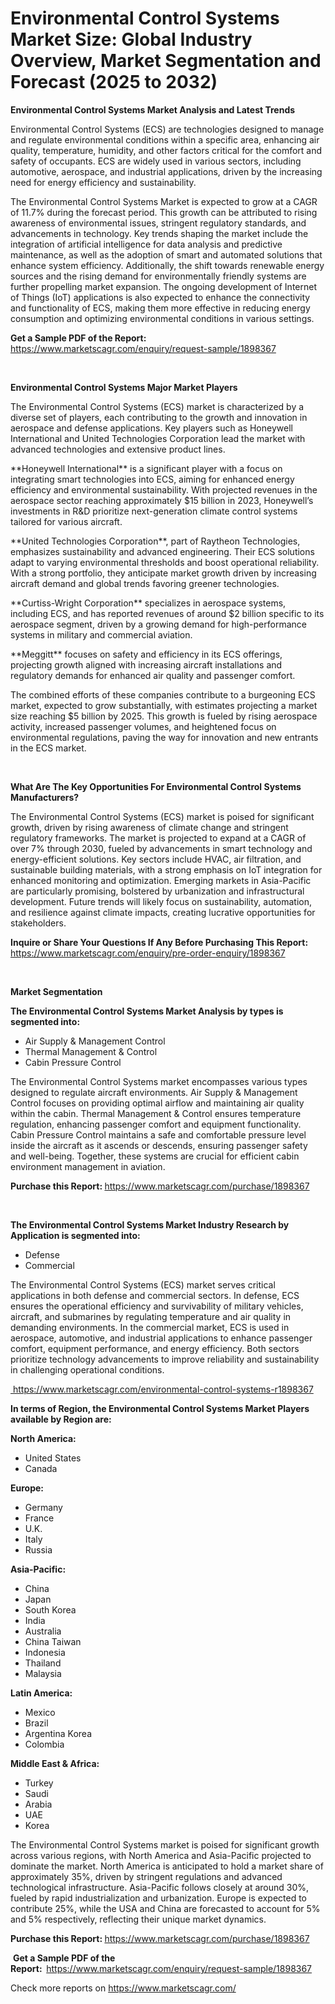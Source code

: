<p><h1>Environmental Control Systems Market Size: Global Industry Overview, Market Segmentation and Forecast (2025 to 2032)</h1></p><p><strong>Environmental Control Systems Market Analysis and Latest Trends</strong></p>
<p><p>Environmental Control Systems (ECS) are technologies designed to manage and regulate environmental conditions within a specific area, enhancing air quality, temperature, humidity, and other factors critical for the comfort and safety of occupants. ECS are widely used in various sectors, including automotive, aerospace, and industrial applications, driven by the increasing need for energy efficiency and sustainability.</p><p>The Environmental Control Systems Market is expected to grow at a CAGR of 11.7% during the forecast period. This growth can be attributed to rising awareness of environmental issues, stringent regulatory standards, and advancements in technology. Key trends shaping the market include the integration of artificial intelligence for data analysis and predictive maintenance, as well as the adoption of smart and automated solutions that enhance system efficiency. Additionally, the shift towards renewable energy sources and the rising demand for environmentally friendly systems are further propelling market expansion. The ongoing development of Internet of Things (IoT) applications is also expected to enhance the connectivity and functionality of ECS, making them more effective in reducing energy consumption and optimizing environmental conditions in various settings.</p></p>
<p><strong>Get a Sample PDF of the Report:&nbsp;</strong> <a href="https://www.marketscagr.com/enquiry/request-sample/1898367?utm_campaign=2650&utm_medium=2&utm_source=Github&utm_content=ia&utm_term=08042025&utm_id=environmental-control-systems">https://www.marketscagr.com/enquiry/request-sample/1898367</a></p>
<p>&nbsp;</p>
<p><strong>Environmental Control Systems Major Market Players</strong></p>
<p><p>The Environmental Control Systems (ECS) market is characterized by a diverse set of players, each contributing to the growth and innovation in aerospace and defense applications. Key players such as Honeywell International and United Technologies Corporation lead the market with advanced technologies and extensive product lines. </p><p>**Honeywell International** is a significant player with a focus on integrating smart technologies into ECS, aiming for enhanced energy efficiency and environmental sustainability. With projected revenues in the aerospace sector reaching approximately $15 billion in 2023, Honeywell’s investments in R&D prioritize next-generation climate control systems tailored for various aircraft.</p><p>**United Technologies Corporation**, part of Raytheon Technologies, emphasizes sustainability and advanced engineering. Their ECS solutions adapt to varying environmental thresholds and boost operational reliability. With a strong portfolio, they anticipate market growth driven by increasing aircraft demand and global trends favoring greener technologies.</p><p>**Curtiss-Wright Corporation** specializes in aerospace systems, including ECS, and has reported revenues of around $2 billion specific to its aerospace segment, driven by a growing demand for high-performance systems in military and commercial aviation.</p><p>**Meggitt** focuses on safety and efficiency in its ECS offerings, projecting growth aligned with increasing aircraft installations and regulatory demands for enhanced air quality and passenger comfort.</p><p>The combined efforts of these companies contribute to a burgeoning ECS market, expected to grow substantially, with estimates projecting a market size reaching $5 billion by 2025. This growth is fueled by rising aerospace activity, increased passenger volumes, and heightened focus on environmental regulations, paving the way for innovation and new entrants in the ECS market.</p></p>
<p>&nbsp;</p>
<p><strong>What Are The Key Opportunities For Environmental Control Systems Manufacturers?</strong></p>
<p><p>The Environmental Control Systems (ECS) market is poised for significant growth, driven by rising awareness of climate change and stringent regulatory frameworks. The market is projected to expand at a CAGR of over 7% through 2030, fueled by advancements in smart technology and energy-efficient solutions. Key sectors include HVAC, air filtration, and sustainable building materials, with a strong emphasis on IoT integration for enhanced monitoring and optimization. Emerging markets in Asia-Pacific are particularly promising, bolstered by urbanization and infrastructural development. Future trends will likely focus on sustainability, automation, and resilience against climate impacts, creating lucrative opportunities for stakeholders.</p></p>
<p><strong>Inquire or Share Your Questions If Any Before Purchasing This Report:</strong> <a href="https://www.marketscagr.com/enquiry/pre-order-enquiry/1898367?utm_campaign=2650&utm_medium=2&utm_source=Github&utm_content=ia&utm_term=08042025&utm_id=environmental-control-systems">https://www.marketscagr.com/enquiry/pre-order-enquiry/1898367</a></p>
<p>&nbsp;</p>
<p><strong>Market Segmentation</strong></p>
<p><strong>The Environmental Control Systems Market Analysis by types is segmented into:</strong></p>
<p><ul><li>Air Supply & Management Control</li><li>Thermal Management & Control</li><li>Cabin Pressure Control</li></ul></p>
<p><p>The Environmental Control Systems market encompasses various types designed to regulate aircraft environments. Air Supply & Management Control focuses on providing optimal airflow and maintaining air quality within the cabin. Thermal Management & Control ensures temperature regulation, enhancing passenger comfort and equipment functionality. Cabin Pressure Control maintains a safe and comfortable pressure level inside the aircraft as it ascends or descends, ensuring passenger safety and well-being. Together, these systems are crucial for efficient cabin environment management in aviation.</p></p>
<p><strong>Purchase this Report:&nbsp;</strong><a href="https://www.marketscagr.com/purchase/1898367?utm_campaign=2650&utm_medium=2&utm_source=Github&utm_content=ia&utm_term=08042025&utm_id=environmental-control-systems">https://www.marketscagr.com/purchase/1898367</a></p>
<p>&nbsp;</p>
<p><strong>The Environmental Control Systems Market Industry Research by Application is segmented into:</strong></p>
<p><ul><li>Defense</li><li>Commercial</li></ul></p>
<p><p>The Environmental Control Systems (ECS) market serves critical applications in both defense and commercial sectors. In defense, ECS ensures the operational efficiency and survivability of military vehicles, aircraft, and submarines by regulating temperature and air quality in demanding environments. In the commercial market, ECS is used in aerospace, automotive, and industrial applications to enhance passenger comfort, equipment performance, and energy efficiency. Both sectors prioritize technology advancements to improve reliability and sustainability in challenging operational conditions.</p></p>
<p><a href="https://www.marketscagr.com/environmental-control-systems-r1898367?utm_campaign=2650&utm_medium=2&utm_source=Github&utm_content=ia&utm_term=08042025&utm_id=environmental-control-systems">&nbsp;https://www.marketscagr.com/environmental-control-systems-r1898367</a></p>
<p><strong>In terms of Region, the Environmental Control Systems Market Players available by Region are:</strong></p>
<p>
    <p> <strong> North America: </strong>
        <ul>
            <li>United States</li>
            <li>Canada</li>
        </ul>
        </p> 
    <p> <strong> Europe: </strong>
        <ul>
            <li>Germany</li>
            <li>France</li>
            <li>U.K.</li>
            <li>Italy</li>
            <li>Russia</li>
        </ul>
        </p> 
    <p> <strong> Asia-Pacific: </strong>
        <ul>
            <li>China</li>
            <li>Japan</li>
            <li>South Korea</li>
            <li>India</li>
            <li>Australia</li>
            <li>China Taiwan</li>
            <li>Indonesia</li>
            <li>Thailand</li>
            <li>Malaysia</li>
        </ul>
        </p> 
    <p> <strong> Latin America: </strong>
        <ul>
            <li>Mexico</li>
            <li>Brazil</li>
            <li>Argentina Korea</li>
            <li>Colombia</li>
        </ul>
        </p> 
    <p> <strong> Middle East & Africa: </strong>
        <ul>
            <li>Turkey</li>
            <li>Saudi</li>
            <li>Arabia</li>
            <li>UAE</li>
            <li>Korea</li>
        </ul>
    </p>
    </p>
<p><p>The Environmental Control Systems market is poised for significant growth across various regions, with North America and Asia-Pacific projected to dominate the market. North America is anticipated to hold a market share of approximately 35%, driven by stringent regulations and advanced technological infrastructure. Asia-Pacific follows closely at around 30%, fueled by rapid industrialization and urbanization. Europe is expected to contribute 25%, while the USA and China are forecasted to account for 5% and 5% respectively, reflecting their unique market dynamics.</p></p>
<p><strong>Purchase this Report: </strong><a href="https://www.marketscagr.com/purchase/1898367?utm_campaign=2650&utm_medium=2&utm_source=Github&utm_content=ia&utm_term=08042025&utm_id=environmental-control-systems">https://www.marketscagr.com/purchase/1898367</a></p>
<p>&nbsp;<strong>Get a Sample PDF of the Report:&nbsp;&nbsp;</strong><a href="https://www.marketscagr.com/enquiry/request-sample/1898367?utm_campaign=2650&utm_medium=2&utm_source=Github&utm_content=ia&utm_term=08042025&utm_id=environmental-control-systems">https://www.marketscagr.com/enquiry/request-sample/1898367</a></p>
<p><strong></strong></p>
<p>Check more reports on <a href="https://www.marketscagr.com/?utm_campaign=2650&utm_medium=2&utm_source=Github&utm_content=ia&utm_term=08042025&utm_id=environmental-control-systems">https://www.marketscagr.com/</a></p>